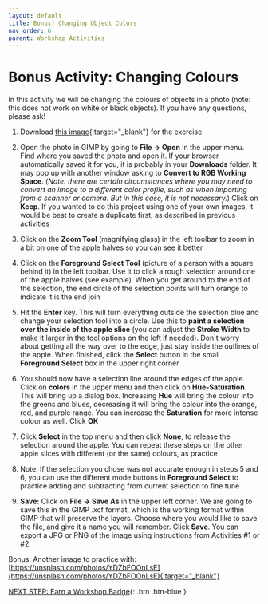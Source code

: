 ```yaml
---
layout: default
title: Bonus) Changing Object Colors
nav_order: 6
parent: Workshop Activities
---
```


# Bonus Activity: Changing Colours

In this activity we will be changing the colours of objects in a photo (note: this does not work on white or black objects). If you have any questions, please ask!

1.  Download [this image](https://unsplash.com/photos/qSXBBSFfxaM){:target="_blank"} for the exercise

    

2.  Open the photo in GIMP by going to **File -> Open** in the upper menu. Find where you saved the photo and open it. If your browser automatically saved it for you, it is probably in your **Downloads** folder. It may pop up with another window asking to **Convert to RGB Working Space**. (_Note: there are certain circumstances where you may need to convert an image to a different color profile, such as when importing from a scanner or camera. But in this case, it is not necessary._) Click on **Keep**. If you wanted to do this project using one of your own images, it would be best to create a duplicate first, as described in previous activities
3.  Click on the **Zoom Tool** (magnifying glass) in the left toolbar to zoom in a bit on one of the apple halves so you can see it better
4.  Click on the **Foreground Select Tool** (picture of a person with a square behind it) in the left toolbar. Use it to click a rough selection around one of the apple halves (see example). When you get around to the end of the selection, the end circle of the selection points will turn orange to indicate it is the end join
5.  Hit the **Enter** key. This will turn everything outside the selection blue and change your selection tool into a circle. Use this to **paint a selection over the inside of the apple slice** (you can adjust the **Stroke Width** to make it larger in the tool options on the left if needed). Don't worry about getting all the way over to the edge, just stay inside the outlines of the apple. When finished, click the **Select** button in the small **Foreground Select** box in the upper right corner
6.  You should now have a selection line around the edges of the apple. Click on **colors** in the upper menu and then click on **Hue-Saturation**. This will bring up a dialog box. Increasing **Hue** will bring the colour into the greens and blues, decreasing it will bring the colour into the orange, red, and purple range. You can increase the **Saturation** for more intense colour as well. Click **OK**
7.  Click **Select** in the top menu and then click **None**, to release the selection around the apple. You can repeat these steps on the other apple slices with different (or the same) colours, as practice
8.  Note: If the selection you chose was not accurate enough in steps 5 and 6, you can use the different mode buttons in **Foreground Select** to practice adding and subtracting from current selection to fine tune
9.  **Save:** Click on **File -> Save As** in the upper left corner. We are going to save this in the GIMP .xcf format, which is the working format within GIMP that will preserve the layers. Choose where you would like to save the file, and give it a name you will remember. Click **Save**. You can export a JPG or PNG of the image using instructions from Activities #1 or #2

Bonus: Another image to practice with: [https://unsplash.com/photos/YDZbFOOnLsE](https://unsplash.com/photos/YDZbFOOnLsE){:target="_blank"}

[NEXT STEP: Earn a Workshop Badge](informal-credentials.html){: .btn .btn-blue }

